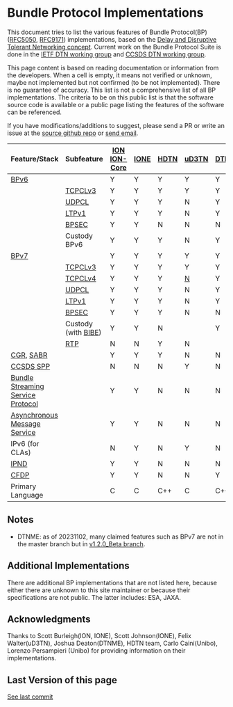# Bundle Protocol Implementations

This document tries to list the various features of Bundle Protocol(BP) ([RFC5050](https://www.rfc-editor.org/rfc/rfc5050.txt), [RFC9171](https://www.rfc-editor.org/rfc/rfc9171.txt)) implementations, based on the [Delay and Disruptive Tolerant Networking concept](https://www.rfc-editor.org/rfc/rfc4838.txt). Current work on the Bundle Protocol Suite is done in the [IETF DTN working group](https://datatracker.ietf.org/wg/dtn/documents/) and [CCSDS DTN working group](https://cwe.ccsds.org/sis/default.aspx#_SIS-DTN).

This page content is based on reading documentation or information from the developers. When a cell is empty, it means not verified or unknown, maybe not implemented but not confirmed (to be not implemented). There is no guarantee of accuracy. This list is not a comprehensive list of all BP implementations. The criteria to be on this public list is that the software source code is available or a public page listing the features of the software can be referenced. 

If you have modifications/additions to suggest, please send a PR or write an issue at the [source github repo](https://github.com/ipnsig-pwg/ipnsig-pwg.github.io) or [send email](mailto:marc.blanchet@viagenie.ca).

| Feature/Stack | Subfeature | [ION](https://sourceforge.net/projects/ion-dtn/) [ION-Core](https://github.com/nasa-jpl/ion-core) | [IONE](https://sourceforge.net/projects/ione/) | [HDTN](https://github.com/nasa/HDTN/wiki/HDTN-Implementation-Features) | [uD3TN](https://gitlab.com/d3tn/ud3tn) | [DTNME](https://github.com/nasa/DTNME) | [BPLib/CFS](https://github.com/nasa/bplib) | [Unibo](https://gitlab.com/unibo-dtn/) | [IBR](https://github.com/ibrdtn/ibrdtn) |
| --- | --- | --- | --- | --- | --- | --- | --- | --- | --- |
| [BPv6](https://www.rfc-editor.org/rfc/rfc5050) | | Y | Y | Y | Y | Y |  | N | Y |
|  | [TCPCLv3](https://www.rfc-editor.org/rfc/rfc7242) | Y | Y | Y | Y | Y | | N | Y |
|  | [UDPCL](https://www.rfc-editor.org/rfc/rfc7122) | Y | Y | Y | N | Y |  | N | Y |
|  | [LTPv1](https://www.rfc-editor.org/rfc/rfc5326) | Y | Y | Y | N | Y |  | N | N |
|  | [BPSEC](https://www.rfc-editor.org/rfc/rfc6257) | Y | Y | N | N | N |  | N | Y |
|  | Custody BPv6 | Y | Y | Y | N | Y |  | N | |
| [BPv7](https://www.rfc-editor.org/rfc/rfc9171) | | Y | Y | Y | Y | Y | Y | Y | N |
|  | [TCPCLv3](https://www.rfc-editor.org/rfc/rfc7242) | Y | Y | Y | Y | Y |  | Y | N |
|  | [TCPCLv4](https://www.rfc-editor.org/rfc/rfc9174) | Y | Y | Y | [N](https://gitlab.com/d3tn/ud3tn/-/issues/40) | Y |  | N | N |
|  | [UDPCL](https://datatracker.ietf.org/doc/draft-sipos-dtn-udpcl/) | Y | Y | Y | N | Y | | N | N |
|  | [LTPv1](https://www.rfc-editor.org/rfc/rfc5326) | Y | Y | Y | N | Y |  | Y | N |
|  | [BPSEC](https://www.rfc-editor.org/rfc/rfc9172) | Y | Y | Y | N | N |  | N | N | 
| | Custody (with [BIBE](https://datatracker.ietf.org/doc/draft-ietf-dtn-bibect/)) | Y | Y | N |  | Y |  | N | N |
| | [RTP](https://www.google.com/url?sa=t&rct=j&q=&esrc=s&source=web&cd=&ved=2ahUKEwjrn92gvJaCAxXxFFkFHXY5A1QQFnoECAwQAQ&url=https%3A%2F%2Fcwe.ccsds.org%2Fsis%2Fdocs%2FSIS-MIA%2FDraft%2520Documents%2FRTP%2520over%2520DTN%2520for%2520Video%2F766x3r0_JPM_RID_Answer_TEMP.doc&usg=AOvVaw3YVH8gKoTvgPLxiUC7PgPq&opi=89978449) | N | N | Y | N |  |  | N | N |
| [CGR](https://datatracker.ietf.org/doc/html/draft-burleigh-dtnrg-cgr), [SABR](https://public.ccsds.org/Pubs/734x3b1.pdf) | | Y | Y | Y | N | N |  | Y | Y |
| [CCSDS SPP](https://public.ccsds.org/Pubs/133x0b2e1.pdf) | | N | N | N | Y |N |  | N | N |
| [Bundle Streaming Service Protocol](https://public.ccsds.org/Pubs/730x2g1.pdf) | | Y | Y | N | N | N |  | N | N |
| [Asynchronous Message Service](https://public.ccsds.org/Pubs/735x1b1.pdf) | | Y | Y | N | N | N |  | N | N |
| IPv6 (for CLAs) | | N | Y | N | Y | N |  | Y | Y |
| [IPND](https://datatracker.ietf.org/doc/draft-johnson-dtn-ipnd/) | | Y | Y | N | N | N |  | N | Y |
| [CFDP](https://public.ccsds.org/Pubs/727x0b5.pdf) | | Y | Y | N | N | Y |  | N | N |
| Primary Language | | C | C | C++ | C | C++ | C | C++ | C++ |

## Notes
- DTNME: as of 20231102, many claimed features such as BPv7 are not in the master branch but in [v1.2.0_Beta branch](https://github.com/nasa/DTNME/tree/v1.2.0_Beta).

## Additional Implementations
There are additional BP implementations that are not listed here, because either there are unknown to this site maintainer or because their specifications are not public. The latter includes: ESA, JAXA.

## Acknowledgments
Thanks to Scott Burleigh(ION, IONE), Scott Johnson(IONE), Felix Walter(uD3TN), Joshua Deaton(DTNME), HDTN team, Carlo Caini(Unibo), Lorenzo Persampieri (Unibo) for providing information on their implementations.

## Last Version of this page
[See last commit](https://github.com/ipnsig-pwg/ipnsig-pwg.github.io/commits/main)
